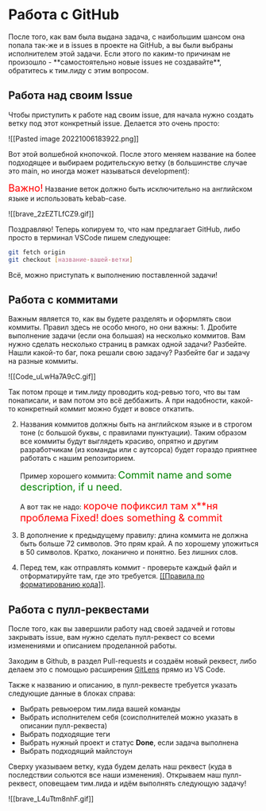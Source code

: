 <h1>Работа с GitHub</h1>
После того, как вам была выдана задача, с наибольшим шансом она попала так-же и в issues в проекте на GitHub, а вы были выбраны исполнителем этой задачи. Если этого по каким-то причинам не произошло - **самостоятельно новые issues не создавайте**, обратитесь к тим.лиду с этим вопросом.

<h2>Работа над своим Issue</h2>
Чтобы приступить к работе над своим issue, для начала нужно создать ветку под этот конкретный issue. Делается это очень просто:

![[Pasted image 20221006183922.png]]

Вот этой волшебной кнопочкой. После этого меняем название на более подходящее и выбираем родительскую ветку (в большинстве случае это main, но иногда может называться development):

<span style="color: red; font-size: 20px">Важно!</span> Название веток должно быть исключительно на английском языке и использовать kebab-case.

![[brave_2zEZTLfCZ9.gif]]

Поздравляю! Теперь копируем то, что нам предлагает GitHub, либо просто в терминал VSCode пишем следующее:

```bash
git fetch origin
git checkout [название-вашей-ветки]
```

Всё, можно приступать к выполнению поставленной задачи!

<h2>Работа с коммитами</h2>
Важным является то, как вы будете разделять и оформлять свои коммиты. Правил здесь не особо много, но они важны:
1. Дробите выполнение задачи (если она большая) на несколько коммитов. Вам нужно сделать несколько страниц в рамках одной задачи? Разбейте. Нашли какой-то баг, пока решали свою задачу? Разбейте баг и задачу на разные коммиты. 
   
   ![[Code_uLwHa7A9cC.gif]]
   
   Так потом проще и тим.лиду проводить код-ревью того, что вы там понаписали, и вам потом это всё деббажить. А при надобности, какой-то конкретный коммит можно будет и вовсе откатить.

2. Названия коммитов должны быть на английском языке и в строгом тоне (с большой буквы, с правилами пунктуации). Таким образом все коммиты будут выглядеть красиво, опрятно и другим разработчикам (из команды или с аутсорса) будет гораздо приятнее работать с нашим репозиторием. 
   
   Пример хорошего коммита: 
   <span style="color: green; font-size: 20px">Commit name and some description, if u need.</span>
   
   А вот так не надо:
   <span style="color: red; font-size: 20px">короче пофиксил там х**ня проблема</span>
   <span style="color: red; font-size: 20px">Fixed!</span>
   <span style="color: red; font-size: 20px">does something & commit</span>

3. В дополнение к предыдущему правилу: длина коммита не должна быть больше 72 символов. Это прям край. А по хорошему уложиться в 50 символов. Кратко, локанично и понятно. Без лишних слов.
4. Перед тем, как отправлять коммит - проверьте каждый файл и отформатируйте там, где это требуется. <a href="obsidian://open?vault=Fractal-Web-Documentations&file=%D0%9F%D1%80%D0%B0%D0%B2%D0%B8%D0%BB%D0%B0%20%D0%BF%D0%BE%20%D1%84%D0%BE%D1%80%D0%BC%D0%B0%D1%82%D0%B8%D1%80%D0%BE%D0%B2%D0%B0%D0%BD%D0%B8%D1%8E%20%D0%BA%D0%BE%D0%B4%D0%B0">[[Правила по форматированию кода]]</a>.

<h2>Работа с пулл-реквестами</h2>
После того, как вы завершили работу над своей задачей и готовы закрывать issue, вам нужно сделать пулл-реквест со всеми изменениями и описанием проделанной работы.

Заходим в Github, в раздел Pull-requests и создаём новый реквест, либо делаем это с помощью расширения <a href="https://marketplace.visualstudio.com/items?itemName=eamodio.gitlens">GitLens</a> прямо из VS Code.

Также к названию и описанию, в пулл-реквесте требуется указать следующие данные в блоках справа:
- Выбрать ревьюером тим.лида вашей команды
- Выбрать исполнителем себя (соисполнителей можно указать в описании пулл-реквеста)
- Выбрать подходящие теги
- Выбрать нужный проект и статус **Done**, если задача выполнена
- Выбрать подходящий майлстоун

Сверху указываем ветку, куда будем делать наш реквест (куда в последствии сольются все наши изменения). Открываем наш пулл-реквест, оповещаем тим.лида и идём выполнять следующую задачу!

![[brave_L4uTtm8nhF.gif]]